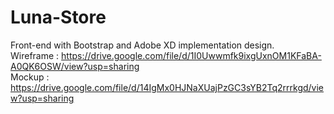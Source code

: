 # Luna-Store
Front-end with Bootstrap and Adobe XD implementation design. <br>
Wireframe : https://drive.google.com/file/d/1I0Uwwmfk9ixgUxnOM1KFaBA-A0QK6OSW/view?usp=sharing <br>
Mockup : https://drive.google.com/file/d/14IgMx0HJNaXUajPzGC3sYB2Tq2rrrkgd/view?usp=sharing
